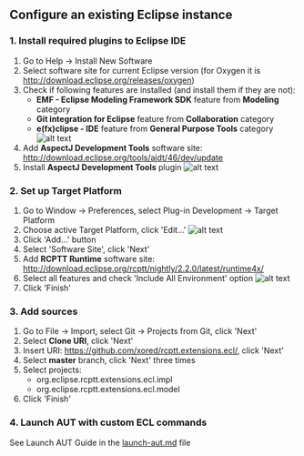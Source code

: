 ## Configure an existing Eclipse instance

### 1. Install required plugins to Eclipse IDE

1. Go to Help \-> Install New Software
2. Select software site for current Eclipse version (for Oxygen it is http://download.eclipse.org/releases/oxygen)
3. Check if following features are installed (and install them if they are not):
    * **EMF - Eclipse Modeling Framework SDK** feature from **Modeling** category
    * **Git integration for Eclipse** feature from **Collaboration** category
    * **e(fx)clipse - IDE** feature from **General Purpose Tools** category
![alt text](https://github.com/xored/rcptt.extensions.ecl/raw/master/docs/images/oxygen-features.png)
4. Add **AspectJ Development Tools** software site: http://download.eclipse.org/tools/ajdt/46/dev/update
5. Install **AspectJ Development Tools** plugin
![alt text](https://github.com/xored/rcptt.extensions.ecl/raw/master/docs/images/aspectj-feature.png)

### 2. Set up Target Platform

1. Go to Window \-> Preferences, select Plug-in Development \-> Target Platform
2. Choose active Target Platform, click 'Edit...'
![alt text](https://github.com/xored/rcptt.extensions.ecl/raw/master/docs/images/target-platform.png)
3. Click 'Add...' button
4. Select 'Software Site', click 'Next'
5. Add **RCPTT Runtime** software site: http://download.eclipse.org/rcptt/nightly/2.2.0/latest/runtime4x/
6. Select all features and check 'Include All Environment' option
![alt text](https://github.com/xored/rcptt.extensions.ecl/raw/master/docs/images/rcptt-runtime.png)
7. Click 'Finish'

### 3. Add sources

1. Go to File \-> Import, select Git \-> Projects from Git, click 'Next'
2. Select **Clone URI**, click 'Next'
3. Insert URI: https://github.com/xored/rcptt.extensions.ecl/, click 'Next'
4. Select **master** branch, click 'Next' three times
5. Select projects:
    * org.eclipse.rcptt.extensions.ecl.impl
    * org.eclipse.rcptt.extensions.ecl.model
6. Click 'Finish'

### 4. Launch AUT with custom ECL commands

See Launch AUT Guide in the [launch-aut.md](https://github.com/xored/rcptt.extensions.ecl/blob/master/docs/launch-aut.md) file

